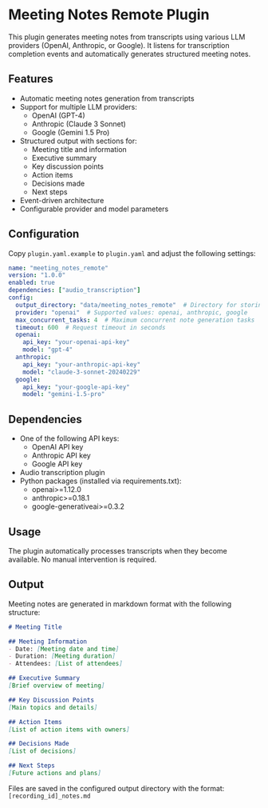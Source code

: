 # Meeting Notes Remote Plugin

This plugin generates meeting notes from transcripts using various LLM providers (OpenAI, Anthropic, or Google). It listens for transcription completion events and automatically generates structured meeting notes.

## Features

- Automatic meeting notes generation from transcripts
- Support for multiple LLM providers:
  - OpenAI (GPT-4)
  - Anthropic (Claude 3 Sonnet)
  - Google (Gemini 1.5 Pro)
- Structured output with sections for:
  - Meeting title and information
  - Executive summary
  - Key discussion points
  - Action items
  - Decisions made
  - Next steps
- Event-driven architecture
- Configurable provider and model parameters

## Configuration

Copy `plugin.yaml.example` to `plugin.yaml` and adjust the following settings:

```yaml
name: "meeting_notes_remote"
version: "1.0.0"
enabled: true
dependencies: ["audio_transcription"]
config:
  output_directory: "data/meeting_notes_remote"  # Directory for storing generated notes
  provider: "openai"  # Supported values: openai, anthropic, google
  max_concurrent_tasks: 4  # Maximum concurrent note generation tasks
  timeout: 600  # Request timeout in seconds
  openai:
    api_key: "your-openai-api-key"
    model: "gpt-4"
  anthropic:
    api_key: "your-anthropic-api-key"
    model: "claude-3-sonnet-20240229"
  google:
    api_key: "your-google-api-key"
    model: "gemini-1.5-pro"
```

## Dependencies

- One of the following API keys:
  - OpenAI API key
  - Anthropic API key
  - Google API key
- Audio transcription plugin
- Python packages (installed via requirements.txt):
  - openai>=1.12.0
  - anthropic>=0.18.1
  - google-generativeai>=0.3.2

## Usage

The plugin automatically processes transcripts when they become available. No manual intervention is required.

## Output

Meeting notes are generated in markdown format with the following structure:

```markdown
# Meeting Title

## Meeting Information
- Date: [Meeting date and time]
- Duration: [Meeting duration]
- Attendees: [List of attendees]

## Executive Summary
[Brief overview of meeting]

## Key Discussion Points
[Main topics and details]

## Action Items
[List of action items with owners]

## Decisions Made
[List of decisions]

## Next Steps
[Future actions and plans]
```

Files are saved in the configured output directory with the format: `[recording_id]_notes.md` 